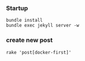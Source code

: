 
### Startup

```
bundle install
bundle exec jekyll server -w
```

### create new post

```
rake 'post[docker-first]'

```